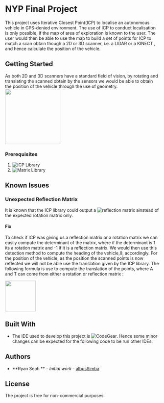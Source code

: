 # NYP Final Project
This project uses Iterative Closest Point(ICP) to localise an autonomous vehicle in GPS-denied environment. The use of ICP to conduct localisation is only possible, if the map of area of exploration is known to the user. The user would then be able to use the map to build a set of points for ICP to match a scan obtain though a 2D or 3D scanner, i.e. a LIDAR or a KINECT , and hence calculate the position of the vehicle.  

## Getting Started
 As both 2D and 3D scanners have a standard field of vision, by rotating and translating the scanned obtain by the sensors we would be able to obtain the position of the vehicle through the use of geometry. 
<img src="https://user-images.githubusercontent.com/20126844/34078900-ad7c1d0c-e35d-11e7-8a8e-7d7762451800.jpg" height="180">

###  Prerequisites

1) ![ICP Library](https://github.com/albusSimba/IcpLocalisation/tree/master/prerequisite)
2) ![Matrix Library](https://github.com/albusSimba/IcpLocalisation/tree/master/prerequisite)

## Known Issues

### Unexpected Reflection Matrix
It is known that the ICP library could output a ![reflection matrix](https://en.wikipedia.org/wiki/Coordinate_rotations_and_reflections) ainstead of the expected rotation matrix only. 
#### Fix
To check if ICP was giving us a reflection matrix or a rotation matrix we can easily compute the determinant of the matrix, where if the determinant is 1 its a rotation matrix and -1 if it is a reflection matrix. We would then use this detection method to compute the heading of the vehicle,θ, accordingly. For the position of the vehicle, as the position the scanned points is now reflected we will not be able use the translation given by the ICP library. The following formula is use to compute the translation of the points, where A and T can come from either a rotation or reflection matrix :

<img src="https://user-images.githubusercontent.com/20126844/34079687-6ac5a95a-e36d-11e7-9a55-45bd1ef5ebfc.jpg" height="100">

## Built With
 * The IDE used to develop this project is ![CodeGear](https://en.wikipedia.org/wiki/CodeGear). Hence some minor changes can be expected for the following code to be run other IDEs.
 
## Authors
* **Ryan Seah ** - *Initial work* - [albusSimba]( https://github.com/albusSimba)
## License
The project is free for non-commercial purposes.

